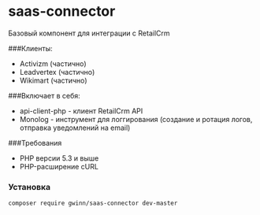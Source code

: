 saas-connector
==============

Базовый компонент для интеграции с RetailCrm

###Клиенты:
* Activizm (частично)
* Leadvertex (частично)
* Wikimart (частично)

###Включает в себя:

* api-client-php - клиент RetailCrm API
* Monolog - инструмент для логгирования (создание и ротация логов, отправка уведомлений на email)

###Требования

* PHP версии 5.3 и выше
* PHP-расширение cURL


### Установка
```
composer require gwinn/saas-connector dev-master
```

